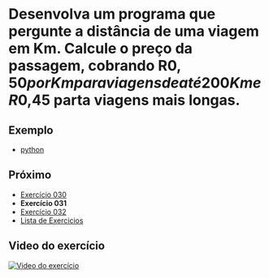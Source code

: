 # Desenvolva um programa que pergunte a distância de uma viagem em Km. Calcule o preço da passagem, cobrando R$0,50 por Km para viagens de até 200Km e R$0,45 parta viagens mais longas.

## Exemplo

- [python](python)

## Próximo

- [Exercício 030](../030)
- **Exercício 031**
- [Exercício 032](../032)
- [Lista de Exercicios](../)

## Video do exercício

[![Video do exercício](https://img.youtube.com/vi/PGqHyzWoagc/maxresdefault.jpg)](https://youtu.be/PGqHyzWoagc)